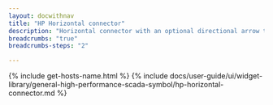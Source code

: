 ```yaml
---
layout: docwithnav
title: "HP Horizontal connector"
description: "Horizontal connector with an optional directional arrow to visually indicate flow."
breadcrumbs: "true"
breadcrumbs-steps: "2"

---
```

{% include get-hosts-name.html %}
{% include docs/user-guide/ui/widget-library/general-high-performance-scada-symbol/hp-horizontal-connector.md %}
